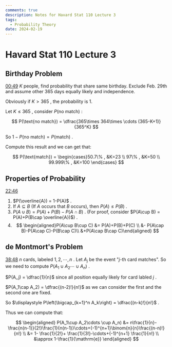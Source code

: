 ```yaml
---
comments: true
description: Notes for Havard Stat 110 Lecture 3
tags:
  - Probability Theory
date: 2024-02-19
---
```

# Havard Stat 110 Lecture 3
## Birthday Problem
[00:49](https://www.youtube.com/watch?v=LZ5Wergp_PA&list=PL2SOU6wwxB0uwwH80KTQ6ht66KWxbzTIo&index=3#t=49.0381900667572) 
$K$ people, find probability that share same birthday. Exclude Feb. 29th and assume other 365 days equally likely and independence.
<!-- more -->
Obviously if $K>365$ , the probability is $1$.

Let $K\leqslant 365$ , consider $P(\text{no match})$ :

$$
P(\text{no match}) = \dfrac{365\times 364\times \cdots (365-K+1)}{365^K}
$$

So $1-P(\text{no match}) = P(\text{match})$ .

Compute this result and we can get that:

$$
P(\text{match}) = 
\begin{cases}50.7\% , &K=23 \\ 97\% , &K=50 \\ 99.999\% , &K=100 \end{cases}
$$

## Properties of Probability
[22:46](https://www.youtube.com/watch?v=LZ5Wergp_PA&list=PL2SOU6wwxB0uwwH80KTQ6ht66KWxbzTIo&index=3#t=1366.4243181296997) 

1. $P(\overline{A}) = 1-P(A)$ .
2. If $A\subseteq B$ (If $A$ occurs that $B$ occurs), then $P(A)\leqslant P(B)$ .
3. $P(A\cup B) = P(A)+P(B)-P(A\cap B)$ . (For proof, consider $P(A\cup B) = P(A)+P(B\cap \overline{A})$) .
4. $$ \begin{aligned}P(A\cup B\cup C) &= P(A)+P(B)+P(C) \\ &- P(A\cap B)-P(A\cap C)-P(B\cap C)\\ &+P(A\cap B\cap C)\end{aligned} $$ 

## de Montmort's Problem
[38:48](https://www.youtube.com/watch?v=LZ5Wergp_PA&list=PL2SOU6wwxB0uwwH80KTQ6ht66KWxbzTIo&index=3#t=2328.5419208226167) 
$n$ cards, labeled $1,2,\cdots,n$ . Let $A_j$ be the event "$j$-th card matches".
So we need to compute $P(A_1\cup A_2\cdots \cup A_n)$ .

$P(A_j) = \dfrac{1}{n}$ since all position equally likely for card labled $j$ .

$P(A_1\cap A_2) = \dfrac{(n-2)!}{n!}$ as we can consider the first and the second one are fixed.

So $\displaystyle P\left(\bigcap_{k=1}^n A_k\right) = \dfrac{(n-k)!}{n!}$ .  

Thus we can compute that:

$$
\begin{aligned}
P(A_1\cup A_2\cdots \cup A_n)  &= n\frac{1}{n}- \frac{n(n-1)}{2!}\frac{1}{n(n-1)}\cdots+(-1)^{n+1}\binom{n}{n}\frac{(n-n)!}{n!} \\
&= 1- \frac{1}{2!}+ \frac{1}{3!}-\cdots+(-1)^{n+1} \frac{1}{n!} \\
&\approx 1-\frac{1}{\mathrm{e}}
\end{aligned}
$$


